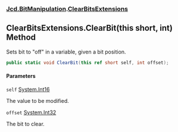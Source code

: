 ### [Jcd.BitManipulation](Jcd.BitManipulation.md 'Jcd.BitManipulation').[ClearBitsExtensions](Jcd.BitManipulation.ClearBitsExtensions.md 'Jcd.BitManipulation.ClearBitsExtensions')

## ClearBitsExtensions.ClearBit(this short, int) Method

Sets bit to "off" in a variable, given a bit position.

```csharp
public static void ClearBit(this ref short self, int offset);
```
#### Parameters

<a name='Jcd.BitManipulation.ClearBitsExtensions.ClearBit(thisshort,int).self'></a>

`self` [System.Int16](https://docs.microsoft.com/en-us/dotnet/api/System.Int16 'System.Int16')

The value to be modified.

<a name='Jcd.BitManipulation.ClearBitsExtensions.ClearBit(thisshort,int).offset'></a>

`offset` [System.Int32](https://docs.microsoft.com/en-us/dotnet/api/System.Int32 'System.Int32')

The bit to clear.